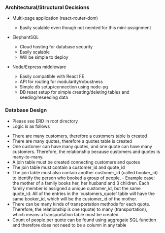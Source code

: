 ### Architectural/Structural Decisions

* Multi-page application (react-router-dom)
  - Easily scalable even though not needed for this mini-assignment

* ElephantSQL
  - Cloud hosting for database security
  - Easily scalable
  - Will be simple to deploy

* Node/Express middleware
  - Easily compatible with React FE
  - API for routing for modularity/robustness
  - Simple db setup/connection using node-pg
  - DB reset setup for simple creating/deleting tables and seeding/reseeding data


### Database Design

* Please see ERD in root directory
* Logic is as follows

- There are many customers, therefore a customers table is created
- There are many quotes, therefore a quotes table is created
- One customer can have many quotes, and one quote can have many customers. Therefore, the relationship because customers and quotes is many-to-many.
- A join table must be created connecting customers and quotes
- The join table must contain a customer_id and quote_id
- The join table must also contain another customer_id (called booker_id) to identify the person who booked a group of people. - Example case: the mother of a family books her, her husband and 3 children. Each family member is assigned a unique customer_id, but the same quote_id. All of the entries in the 'customers_quote' table will have the same booker_id, which will be the customer_id of the mother.
- There can be many kinds of transportation methods for each quote. Therefore, the relationship is one (quote) to many (transportation), which means a transportation table must be created.
- Count of people per quote can be found using aggregate SQL function and therefore does not need to be a column in any table
